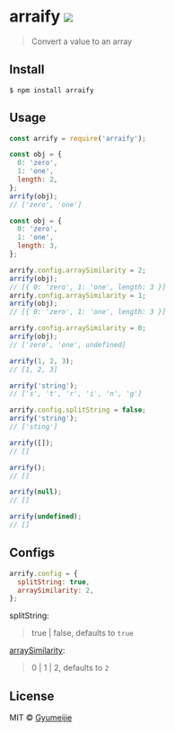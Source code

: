 # arraify [![](https://travis-ci.com/Gyumeijie/arrify.svg?branch=master)](https://travis-ci.com/Gyumeijie/arrify)

> Convert a value to an array

## Install

```
$ npm install arraify
```

## Usage

```js
const arrify = require('arraify');

const obj = {
  0: 'zero',
  1: 'one',
  length: 2,
};
arrify(obj);
// ['zero', 'one']

const obj = {
  0: 'zero',
  1: 'one',
  length: 3,
};

arrify.config.arraySimilarity = 2;
arrify(obj);
// [{ 0: 'zero', 1: 'one', length: 3 }]
arrify.config.arraySimilarity = 1;
arrify(obj);
// [{ 0: 'zero', 1: 'one', length: 3 }]

arrify.config.arraySimilarity = 0;
arrify(obj);
// ['zero', 'one', undefined]

arrify(1, 2, 3);
// [1, 2, 3]

arrify('string');
// ['s', 't', 'r', 'i', 'n', 'g']

arrify.config.splitString = false;
arrify('string');
// ['sting']

arrify([]);
// []

arrify();
// []

arrify(null);
// []

arrify(undefined);
// []
```

## Configs

```javascript
arrify.config = {
  splitString: true,
  arraySimilarity: 2,
};
```
splitString:  
>true | false, defaults to `true`

[arraySimilarity](https://github.com/Gyumeijie/isArrayLike):
> 0 | 1 | 2,  defaults to `2`


## License

MIT © [Gyumeijie](https://github.com/Gyumeijie)
